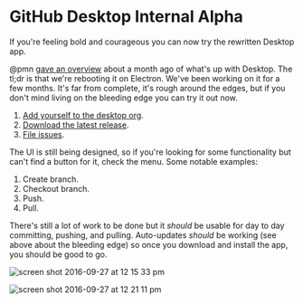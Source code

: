 # GitHub Desktop Internal Alpha

If you're feeling bold and courageous you can now try the rewritten Desktop app.

@pmn [gave an overview](https://team.githubapp.com/posts/28828) about a month ago of what's up with Desktop. The tl;dr is that we're rebooting it on Electron. We've been working on it for a few months. It's far from complete, it's rough around the edges, but if you don't mind living on the bleeding edge you can try it out now.

1. [Add yourself to the desktop org](http://central.github.com/invite_to_desktop_org).
2. [Download the latest release](https://central.github.com/deployments).
3. [File issues](http://github.com/desktop/desktop/issues/new).

The UI is still being designed, so if you're looking for some functionality but can't find a button for it, check the menu. Some notable examples:

1. Create branch.
2. Checkout branch.
3. Push.
4. Pull.

There's still a lot of work to be done but it _should_ be usable for day to day committing, pushing, and pulling. Auto-updates _should_ be working (see above about the bleeding edge) so once you download and install the app, you should be good to go.

![screen shot 2016-09-27 at 12 15 33 pm](https://cloud.githubusercontent.com/assets/13760/18882427/212d06aa-84ad-11e6-9e05-4854b47c631c.png)

![screen shot 2016-09-27 at 12 21 11 pm](https://cloud.githubusercontent.com/assets/13760/18882439/27ab1dd2-84ad-11e6-8bd3-47b761fda085.png)
